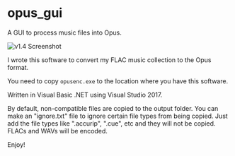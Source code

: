 # opus_gui
A GUI to process music files into Opus.

![v1.4 Screenshot](https://moisescardona.me/files/2018-12-03/1.PNG)

I wrote this software to convert my FLAC music collection to the Opus format.

You need to copy `opusenc.exe` to the location where you have this software.

Written in Visual Basic .NET using Visual Studio 2017.

By default, non-compatible files are copied to the output folder. You can make an "ignore.txt" file to ignore certain file types from being copied. Just add the file types like ".accurip", ".cue", etc and they will not be copied. FLACs and WAVs will be encoded.

Enjoy!
